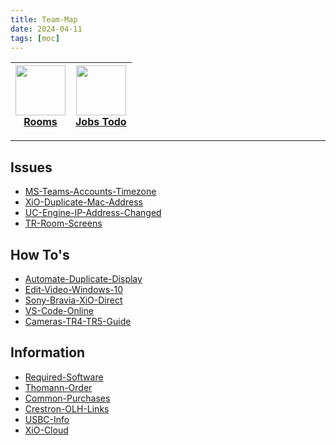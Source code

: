 ```yaml
---
title: Team-Map
date: 2024-04-11
tags: [moc]
---
```


<a href="03-Resources/Views/00RoomView-HTML.md"><img width="80" src="https://img.icons8.com/?size=100&id=43215&format=png&color=000000"/></br>Rooms</a> | <a href="00-Maps&Views/Team-Projects-HTML.md"><img width="80" src="https://img.icons8.com/?size=100&id=10758&format=png&color=CCCCCC"/></br>Jobs Todo</a>
:---: | :---:

---

## Issues

<ul class="dataview list-view-ul"><li><span><a data-tooltip-position="top" aria-label="03-Resources/Issues/MS-Teams-Accounts-Timezone.md" data-href="03-Resources/Issues/MS-Teams-Accounts-Timezone.md" href="03-Resources/Issues/MS-Teams-Accounts-Timezone.md" class="internal-link" target="_blank" rel="noopener">MS-Teams-Accounts-Timezone</a></span></li><li><span><a data-tooltip-position="top" aria-label="03-Resources/Issues/XiO-Duplicate-Mac-Address.md" data-href="03-Resources/Issues/XiO-Duplicate-Mac-Address.md" href="03-Resources/Issues/XiO-Duplicate-Mac-Address.md" class="internal-link" target="_blank" rel="noopener">XiO-Duplicate-Mac-Address</a></span></li><li><span><a data-tooltip-position="top" aria-label="03-Resources/Issues/UC-Engine-IP-Address-Changed.md" data-href="03-Resources/Issues/UC-Engine-IP-Address-Changed.md" href="03-Resources/Issues/UC-Engine-IP-Address-Changed.md" class="internal-link" target="_blank" rel="noopener">UC-Engine-IP-Address-Changed</a></span></li><li><span><a data-tooltip-position="top" aria-label="03-Resources/Issues/TR-Room-Screens.md" data-href="03-Resources/Issues/TR-Room-Screens.md" href="03-Resources/Issues/TR-Room-Screens.md" class="internal-link" target="_blank" rel="noopener">TR-Room-Screens</a></span></li></ul>



## How To's
<ul class="dataview list-view-ul"><li><span><a data-tooltip-position="top" aria-label="03-Resources/FAQ/Automate-Duplicate-Display.md" data-href="03-Resources/FAQ/Automate-Duplicate-Display.md" href="03-Resources/FAQ/Automate-Duplicate-Display.md" class="internal-link" target="_blank" rel="noopener">Automate-Duplicate-Display</a></span></li><li><span><a data-tooltip-position="top" aria-label="03-Resources/FAQ/Edit-Video-Windows-10.md" data-href="03-Resources/FAQ/Edit-Video-Windows-10.md" href="03-Resources/FAQ/Edit-Video-Windows-10.md" class="internal-link" target="_blank" rel="noopener">Edit-Video-Windows-10</a></span></li><li><span><a data-tooltip-position="top" aria-label="03-Resources/FAQ/Sony-Bravia-XiO-Direct.md" data-href="03-Resources/FAQ/Sony-Bravia-XiO-Direct.md" href="03-Resources/FAQ/Sony-Bravia-XiO-Direct.md" class="internal-link" target="_blank" rel="noopener">Sony-Bravia-XiO-Direct</a></span></li><li><span><a data-tooltip-position="top" aria-label="03-Resources/FAQ/VS-Code-Online.md" data-href="03-Resources/FAQ/VS-Code-Online.md" href="03-Resources/FAQ/VS-Code-Online.md" class="internal-link" target="_blank" rel="noopener">VS-Code-Online</a></span></li><li><span><a data-tooltip-position="top" aria-label="03-Resources/FAQ/Cameras-TR4-TR5-Guide.md" data-href="03-Resources/FAQ/Cameras-TR4-TR5-Guide.md" href="03-Resources/FAQ/Cameras-TR4-TR5-Guide.md" class="internal-link" target="_blank" rel="noopener">Cameras-TR4-TR5-Guide</a></span></li></ul>


## Information

<ul class="dataview list-view-ul"><li><span><a data-tooltip-position="top" aria-label="03-Resources/FAQ/Required-Software.md" data-href="03-Resources/FAQ/Required-Software.md" href="03-Resources/FAQ/Required-Software.md" class="internal-link" target="_blank" rel="noopener">Required-Software</a></span></li><li><span><a data-tooltip-position="top" aria-label="03-Resources/FAQ/Thomann-Order.md" data-href="03-Resources/FAQ/Thomann-Order.md" href="03-Resources/FAQ/Thomann-Order.md" class="internal-link" target="_blank" rel="noopener">Thomann-Order</a></span></li><li><span><a data-tooltip-position="top" aria-label="03-Resources/FAQ/Common-Purchases.md" data-href="03-Resources/FAQ/Common-Purchases.md" href="03-Resources/FAQ/Common-Purchases.md" class="internal-link" target="_blank" rel="noopener">Common-Purchases</a></span></li><li><span><a data-tooltip-position="top" aria-label="03-Resources/FAQ/Crestron-OLH-Links.md" data-href="03-Resources/FAQ/Crestron-OLH-Links.md" href="03-Resources/FAQ/Crestron-OLH-Links.md" class="internal-link" target="_blank" rel="noopener">Crestron-OLH-Links</a></span></li><li><span><a data-tooltip-position="top" aria-label="03-Resources/FAQ/USBC-Info.md" data-href="03-Resources/FAQ/USBC-Info.md" href="03-Resources/FAQ/USBC-Info.md" class="internal-link" target="_blank" rel="noopener">USBC-Info</a></span></li><li><span><a data-tooltip-position="top" aria-label="03-Resources/FAQ/XiO-Cloud.md" data-href="03-Resources/FAQ/XiO-Cloud.md" href="03-Resources/FAQ/XiO-Cloud.md" class="internal-link" target="_blank" rel="noopener">XiO-Cloud</a></span></li></ul>